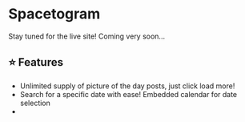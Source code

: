 # Spacetogram

Stay tuned for the live site! Coming very soon...

## :star: Features
* Unlimited supply of picture of the day posts, just click load more!
* Search for a specific date with ease! Embedded calendar for date selection
* 